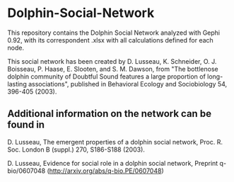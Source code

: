 # Dolphin-Social-Network
This repository contains the Dolphin Social Network analyzed with Gephi 0.92, with its correspondent .xlsx with all calculations defined for each node.

This social network has been created by D. Lusseau, K. Schneider, O. J. Boisseau, P. Haase, E. Slooten, and S. M. Dawson, from "The bottlenose dolphin community of Doubtful Sound features a large proportion of long-lasting associations", published in Behavioral Ecology and Sociobiology 54, 396-405 (2003).

## Additional information on the network can be found in

  D. Lusseau, The emergent properties of a dolphin social network,
  Proc. R. Soc. London B (suppl.) 270, S186-S188 (2003).

  D. Lusseau, Evidence for social role in a dolphin social network,
  Preprint q-bio/0607048 (http://arxiv.org/abs/q-bio.PE/0607048)

